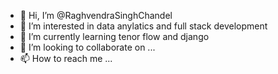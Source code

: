 - 👋 Hi, I’m @RaghvendraSinghChandel
- 👀 I’m interested in data anylatics and full stack development 
- 🌱 I’m currently learning tenor flow and django 
- 💞️ I’m looking to collaborate on ...
- 📫 How to reach me ...

<!---
RaghvendraSinghChandel/RaghvendraSinghChandel is a ✨ special ✨ repository because its `README.md` (this file) appears on your GitHub profile.
You can click the Preview link to take a look at your changes.
--->
